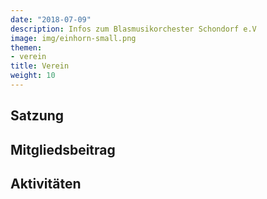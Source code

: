 ```yaml
---
date: "2018-07-09"
description: Infos zum Blasmusikorchester Schondorf e.V
image: img/einhorn-small.png
themen:
- verein
title: Verein
weight: 10
---
```


Satzung
-------

Mitgliedsbeitrag
----------------

Aktivitäten
-----------
